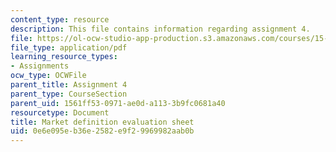 ```yaml
---
content_type: resource
description: This file contains information regarding assignment 4.
file: https://ol-ocw-studio-app-production.s3.amazonaws.com/courses/15-390-new-enterprises-spring-2013/0e6e095eb36e2582e9f29969982aab0b_MIT15_390S13_assgn4sheet.pdf
file_type: application/pdf
learning_resource_types:
- Assignments
ocw_type: OCWFile
parent_title: Assignment 4
parent_type: CourseSection
parent_uid: 1561ff53-0971-ae0d-a113-3b9fc0681a40
resourcetype: Document
title: Market definition evaluation sheet
uid: 0e6e095e-b36e-2582-e9f2-9969982aab0b
---
```

